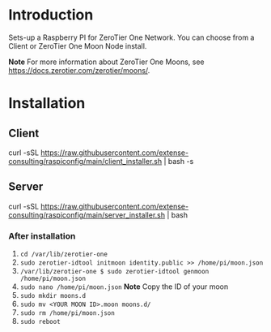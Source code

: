 # Introduction
Sets-up a Raspberry PI for ZeroTier One Network. You can choose from a Client or ZeroTier One Moon Node install.

**Note** For more information about ZeroTier One Moons, see https://docs.zerotier.com/zerotier/moons/.

# Installation

## Client
curl -sSL https://raw.githubusercontent.com/extense-consulting/raspiconfig/main/client_installer.sh | bash -s <ZEROTIER ONE NETWORK ID>

## Server
curl -sSL https://raw.githubusercontent.com/extense-consulting/raspiconfig/main/server_installer.sh | bash

### After installation
1. `cd /var/lib/zerotier-one`
2. `sudo zerotier-idtool initmoon identity.public >> /home/pi/moon.json`
3. `/var/lib/zerotier-one $ sudo zerotier-idtool genmoon /home/pi/moon.json`
4. `sudo nano /home/pi/moon.json` **Note** Copy the ID of your moon 
4. `sudo mkdir moons.d`
5. `sudo mv <YOUR MOON ID>.moon moons.d/`
6. `sudo rm /home/pi/moon.json`
7. `sudo reboot`
